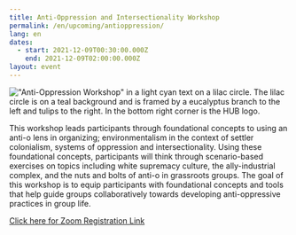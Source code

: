```yaml
---
title: Anti-Oppression and Intersectionality Workshop
permalink: /en/upcoming/antioppression/
lang: en
dates:
  - start: 2021-12-09T00:30:00.000Z
    end: 2021-12-09T02:00:00.000Z
layout: event
---
```

!["Anti-Oppression Workshop" in a light cyan text on a lilac circle. The lilac circle is on a teal background and is framed by a eucalyptus branch to the left and tulips to the right. In the bottom right corner is the HUB logo.](/media/anti-o_zoombanner.png "Anti-Oppression Workshop")

<!--StartFragment-->

This workshop leads participants through foundational concepts to using an anti-o lens in organizing; environmentalism in the context of settler colonialism, systems of oppression and intersectionality. Using these foundational concepts, participants will think through scenario-based exercises on topics including white supremacy culture, the ally-industrial complex, and the nuts and bolts of anti-o in grassroots groups. The goal of this workshop is to equip participants with foundational concepts and tools that help guide groups collaboratively towards developing anti-oppressive practices in group life.



<!--EndFragment-->

[Click here for Zoom Registration Link](https://us02web.zoom.us/meeting/register/tZYrdu2upjwtHtcBGJ-62gEqJRqKGj914kgJ)